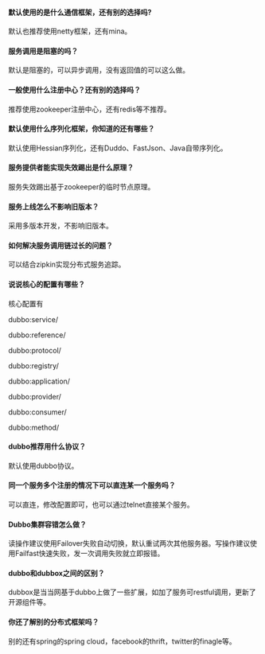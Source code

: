 ####  默认使用的是什么通信框架，还有别的选择吗?

默认也推荐使用netty框架，还有mina。

####  服务调用是阻塞的吗？

默认是阻塞的，可以异步调用，没有返回值的可以这么做。

####  一般使用什么注册中心？还有别的选择吗？

推荐使用zookeeper注册中心，还有redis等不推荐。

####  默认使用什么序列化框架，你知道的还有哪些？

默认使用Hessian序列化，还有Duddo、FastJson、Java自带序列化。

####  服务提供者能实现失效踢出是什么原理？

服务失效踢出基于zookeeper的临时节点原理。

####  服务上线怎么不影响旧版本？

采用多版本开发，不影响旧版本。

####  如何解决服务调用链过长的问题？

可以结合zipkin实现分布式服务追踪。

####  说说核心的配置有哪些？

核心配置有

dubbo:service/

dubbo:reference/

dubbo:protocol/

dubbo:registry/

dubbo:application/

dubbo:provider/

dubbo:consumer/

dubbo:method/

####  dubbo推荐用什么协议？

默认使用dubbo协议。

####  同一个服务多个注册的情况下可以直连某一个服务吗？

可以直连，修改配置即可，也可以通过telnet直接某个服务。


####  Dubbo集群容错怎么做？

读操作建议使用Failover失败自动切换，默认重试两次其他服务器。写操作建议使用Failfast快速失败，发一次调用失败就立即报错。


####  dubbo和dubbox之间的区别？

dubbox是当当网基于dubbo上做了一些扩展，如加了服务可restful调用，更新了开源组件等。

####  你还了解别的分布式框架吗？

别的还有spring的spring cloud，facebook的thrift，twitter的finagle等。